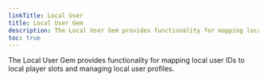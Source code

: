 ```yaml
---
linkTitle: Local User
title: Local User Gem
description: The Local User Gem provides functionality for mapping local user ids to local player slots and managing local user profiles.
toc: true
---
```


The Local User Gem provides functionality for mapping local user IDs to local player slots and managing local user profiles.
